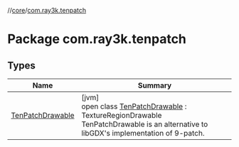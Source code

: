 //[core](../../index.md)/[com.ray3k.tenpatch](index.md)

# Package com.ray3k.tenpatch

## Types

| Name | Summary |
|---|---|
| [TenPatchDrawable](-ten-patch-drawable/index.md) | [jvm]<br>open class [TenPatchDrawable](-ten-patch-drawable/index.md) : TextureRegionDrawable<br>TenPatchDrawable is an alternative to libGDX's implementation of 9-patch. |

